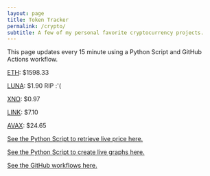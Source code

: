 ```yaml
---
layout: page
title: Token Tracker
permalink: /crypto/
subtitle: A few of my personal favorite cryptocurrency projects.
---
```


 This page updates every 15 minute using a Python Script and GitHub Actions workflow.


<!--BEGINCRYPTOINPUT-->
[ETH](https://smfxfc.github.io/crypto/eth.html): $1598.33

[LUNA](https://smfxfc.github.io/crypto/luna.html): $1.90 RIP :'(

[XNO](https://smfxfc.github.io/crypto/xno.html): $0.97

[LINK](https://smfxfc.github.io/crypto/link.html): $7.10

[AVAX](https://smfxfc.github.io/crypto/avax.html): $24.65

<!--ENDCRYPTOINPUT-->
 
 
[See the Python Script to retrieve live price here.](https://github.com/smfxfc/smfxfc.github.io/blob/master/src/get_cryptos.py)

[See the Python Script to create live graphs here.](https://github.com/smfxfc/smfxfc.github.io/blob/master/src/graph_crypto.py)

[See the GitHub workflows here.](https://github.com/smfxfc/smfxfc.github.io/blob/master/.github/workflows/)
